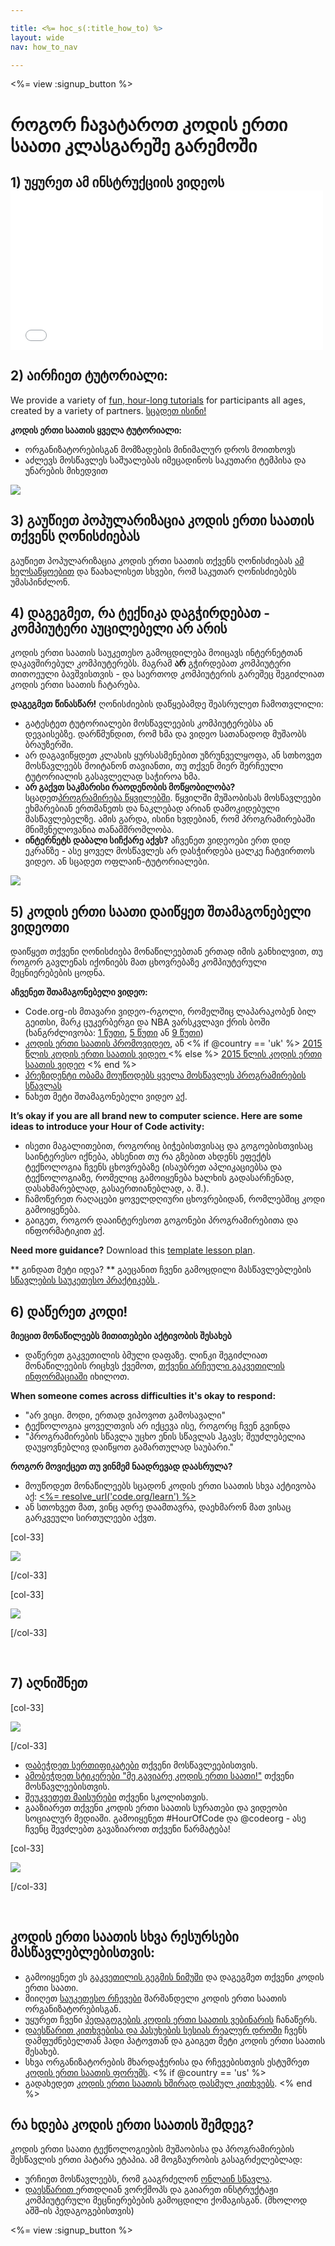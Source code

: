 ```yaml
---

title: <%= hoc_s(:title_how_to) %>
layout: wide
nav: how_to_nav

---
```


<%= view :signup_button %>

# როგორ ჩავატაროთ კოდის ერთი საათი კლასგარეშე გარემოში

## 1) უყურეთ ამ ინსტრუქციის ვიდეოს <iframe width="500" height="255" src="//www.youtube.com/embed/SrnvvWDm73k" frameborder="0" allowfullscreen></iframe>
## 2) აირჩიეთ ტუტორიალი:

We provide a variety of [fun, hour-long tutorials](<%= resolve_url('https://code.org/learn') %>) for participants all ages, created by a variety of partners. [სცადეთ ისინი!](<%= resolve_url("https://code.org/learn") %>)

**კოდის ერთი საათის ყველა ტუტორიალი:**

  * ორგანიზატორებისგან მომზადების მინიმალურ დროს მოითხოვს
  * აძლევს მოსწავლეს საშუალებას იმეცადინოს საკუთარი ტემპისა და უნარების მიხედვით

[![](/images/fit-700/tutorials.png)](<%= resolve_url('https://code.org/learn') %>)

## 3) გაუწიეთ პოპულარიზაცია კოდის ერთი საათის თქვენს ღონისძიებას

გაუწიეთ პოპულარიზაცია კოდის ერთი საათის თქვენს ღონისძიებას [ამ ხელსაწყოებით](<%= resolve_url('/promote') %>) და წაახალისეთ სხვები, რომ საკუთარ ღონისძიებებს უმასპინძლონ.

## 4) დაგეგმეთ, რა ტექნიკა დაგჭირდებათ - კომპიუტერი აუცილებელი არ არის

კოდის ერთი საათის საუკეთესო გამოცდილება მოიცავს ინტერნეტთან დაკავშირებულ კომპიუტერებს. მაგრამ **არ** გჭირდებათ კომპიუტერი თითოეული ბავშვისთვის - და საერთოდ კომპიუტერის გარეშეც შეგიძლიათ კოდის ერთი საათის ჩატარება.

**დაგეგმეთ წინასწარ!** ღონისძიების დაწყებამდე შეასრულეთ ჩამოთვლილი:

  * გატესტეთ ტუტორიალები მოსწავლეების კომპიუტერებსა ან დევაისებზე. დარწმუნდით, რომ ხმა და ვიდეო სათანადოდ მუშაობს ბრაუზერში.
  * არ დაგავიწყდეთ კლასის ყურსასმენებით უზრუნველყოფა, ან სთხოვეთ მოსწავლეებს მოიტანონ თავიანთი, თუ თქვენ მიერ შერჩეული ტუტორიალის გასავლელად საჭიროა ხმა.
  * **არ გაქვთ საკმარისი რაოდენობის მოწყობილობა?** სცადეთ[პროგრამირება წყვილებში](https://www.youtube.com/watch?v=vgkahOzFH2Q). წყვილში მუშაობისას მოსწავლეები ეხმარებიან ერთმანეთს და ნაკლებად არიან დამოკიდებული მასწავლებელზე. ამის გარდა, ისინი ხვდებიან, რომ პროგრამირებაში მნიშვნელოვანია თანამშრომლობა.
  * **ინტერნეტს დაბალი სიჩქარე აქვს?** აჩვენეთ ვიდეოები ერთ დიდ ეკრანზე - ასე ყოველ მოსწავლეს არ დასჭირდება ცალკე ჩატვირთოს ვიდეო. ან სცადეთ ოფლაინ-ტუტორიალები.

![](/images/fit-350/group_ipad.jpg)

## 5) კოდის ერთი საათი დაიწყეთ შთამაგონებელი ვიდეოთი

დაიწყეთ თქვენი ღონისძიება მონაწილეებთან ერთად იმის განხილვით, თუ როგორ გავლენას იქონიებს მათ ცხოვრებაზე კომპიუტერული მეცნიერებების ცოდნა.

**აჩვენეთ შთამაგონებელი ვიდეო:**

  * Code.org-ის მთავარი ვიდეო-რგოლი, რომელშიც ლაპარაკობენ ბილ გეითსი, მარკ ცუკერბერგი და NBA ვარსკვლავი ქრის ბოში (ხანგრძლივობა: [1 წუთი](https://www.youtube.com/watch?v=qYZF6oIZtfc), [5 წუთი](https://www.youtube.com/watch?v=nKIu9yen5nc) ან [9 წუთი](https://www.youtube.com/watch?v=dU1xS07N-FA))
  * [კოდის ერთი საათის პრომოვიდეო](https://www.youtube.com/watch?v=FC5FbmsH4fw), ან <% if @country == 'uk' %> [2015 წლის კოდის ერთი საათის ვიდეო ](https://www.youtube.com/watch?v=7L97YMYqLHc) <% else %> [2015 წლის კოდის ერთი საათის ვიდეო](https://www.youtube.com/watch?v=7L97YMYqLHc) <% end %>
  * [პრეზიდენტი ობამა მოუწოდებს ყველა მოსწავლეს პროგრამირების სწავლას](https://www.youtube.com/watch?v=6XvmhE1J9PY)
  * ნახეთ მეტი შთამაგონებელი ვიდეო [აქ](https://www.youtube.com/playlist?list=PLzdnOPI1iJNfpD8i4Sx7U0y2MccnrNZuP).

**It’s okay if you are all brand new to computer science. Here are some ideas to introduce your Hour of Code activity:**

  * ისეთი მაგალითებით, როგორიც ბიჭებისთვისაც და გოგოებისთვისაც საინტერესო იქნება, ახსენით თუ რა გზებით ახდენს ეფექტს ტექნოლოგია ჩვენს ცხოვრებაზე (ისაუბრეთ აპლიკაციებსა და ტექნოლოგიაზე, რომელიც გამოიყენება ხალხის გადასარჩენად, დასახმარებლად, გასაერთიანებლად, ა. შ.).
  * ჩამოწერეთ რაღაცები ყოველდღიური ცხოვრებიდან, რომლებშიც კოდი გამოიყენება.
  * გაიგეთ, როგორ დააინტერესოთ გოგონები პროგრამირებითა და ინფორმატიკით [აქ](<%= resolve_url('https://code.org/girls') %>).

**Need more guidance?** Download this [template lesson plan](/files/AfterschoolEducatorLessonPlanOutline.docx).

** გინდათ მეტი იდეა? ** გაეცანით ჩვენი გამოცდილი მასწავლებლების [ სწავლების საუკეთესო პრაქტიკებს ](http://www.slideshare.net/TeachCode/hour-of-code-best-practices-for-successful-educators-51273466).

## 6) დაწერეთ კოდი!

**მიეცით მონაწილეებს მითითებები აქტივობის შესახებ**

  * დაწერეთ გაკვეთილის ბმული დაფაზე. ლინკი შეგიძლიათ მონაწილეების რიცხვს ქვემოთ, [თქვენი არჩეული გაკვეთილის ინფორმაციაში](<%= resolve_url('https://code.org/learn') %>) იხილოთ.

**When someone comes across difficulties it's okay to respond:**

  * "არ ვიცი. მოდი, ერთად ვიპოვოთ გამოსავალი"
  * ტექნოლოგია ყოველთვის არ იქცევა ისე, როგორც ჩვენ გვინდა
  * "პროგრამირების სწავლა უცხო ენის სწავლას ჰგავს; შეუძლებელია დაუყოვნებლივ დაიწყოთ გამართულად საუბარი."

**როგორ მოვიქცეთ თუ ვინმემ ნაადრევად დაასრულა?**

  * მოუწოდეთ მონაწილეებს სცადონ კოდის ერთი საათის სხვა აქტივობა აქ: [<%= resolve_url('code.org/learn') %>](<%= resolve_url('https://code.org/learn') %>)
  * ან სთოხვეთ მათ, ვინც ადრე დაამთავრა, დაეხმარონ მათ ვისაც გარკვეული სირთულეები აქვთ.

[col-33]

![](/images/fit-250/highschoolgirls.jpeg)

[/col-33]

[col-33]

![](/images/fit-300/group_ar.jpg)

[/col-33]

<p style="clear:both">
  &nbsp;
</p>

## 7) აღნიშნეთ

[col-33]

![](/images/fit-300/boy-certificate.jpg)

[/col-33]

  * [დაბეჭდეთ სერთიფიკატები](<%= resolve_url('https://code.org/certificates') %>) თქვენი მოსწავლეებისთვის.
  * [ამობეჭდეთ სტიკერები "მე გავიარე კოდის ერთი საათი!"](<%= resolve_url('/promote/resources#stickers') %>) თქვენი მოსწავლეებისთვის.
  * [შეუკვეთეთ მაისურები](http://blog.code.org/post/132608499493/hour-of-code-shirts-and-more) თქვენი სკოლისთვის.
  * გააზიარეთ თქვენი კოდის ერთი საათის სურათები და ვიდეობი სოციალურ მედიაში. გამოიყენეთ #HourOfCode და @codeorg - ასე ჩვენც შევძლებთ გავაზიაროთ თქვენი წარმატება!

[col-33]

![](/images/fit-260/highlight-certificates.jpg)

[/col-33]

<p style="clear:both">
  &nbsp;
</p>

## კოდის ერთი საათის სხვა რესურსები მასწავლებლებისთვის:

  * გამოიყენეთ ეს [გაკვეთილის გეგმის ნიმუში](/files/AfterschoolEducatorLessonPlanOutline.docx) და დაგეგმეთ თქვენი კოდის ერთი საათი.
  * მიიღეთ [საუკეთესო რჩევები](http://www.slideshare.net/TeachCode/hour-of-code-best-practices-for-successful-educators-51273466) შარშანდელი კოდის ერთი საათის ორგანიზატორებისგან. 
  * უყურეთ ჩვენი [პედაგოგების კოდის ერთი საათის ვებინარის](https://youtu.be/EJeMeSW2-Mw) ჩანაწერს.
  * [დაესწარით კითხვებისა და პასუხების სესიას რეალურ დროში](http://www.eventbrite.com/e/ask-your-final-questions-and-prepare-for-the-2015-hour-of-code-with-codeorg-founder-hadi-partovi-tickets-17987437911) ჩვენს დამფუძნებელთან ჰადი პატოვთან და გაიგეთ მეტი კოდის ერთი საათის შესახებ.
  * სხვა ორგანიზატორების მხარდაჭერისა და რჩევებისთვის ესტუმრეთ [კოდის ერთი საათის ფორუმს](http://forum.code.org/c/plc/hour-of-code). <% if @country == 'us' %>
  * გადახედეთ [კოდის ერთი საათის ხშირად დასმულ კითხვებს](https://support.code.org/hc/en-us/categories/200147083-Hour-of-Code). <% end %>

## რა ხდება კოდის ერთი საათის შემდეგ?

კოდის ერთი საათი ტექნოლოგიების მუშაობისა და პროგრამირების შესწავლის ერთი პატარა ეტაპია. ამ მოგზაურობის გასაგრძელებლად:

  * ურჩიეთ მოსწავლეებს, რომ გააგრძელონ [ონლაინ სწავლა](<%= resolve_url('https://code.org/learn/beyond') %>).
  * [დაესწარით ](<%= resolve_url('https://code.org/professional-development-workshops') %>) ერთდღიან ვორქშოპს და გაიარეთ ინსტრუქტაჟი კომპიუტერული მეცნიერებების გამოცდილი ქომაგისგან. (მხოლოდ აშშ–ის პედაგოგებისთვის)

<%= view :signup_button %>
